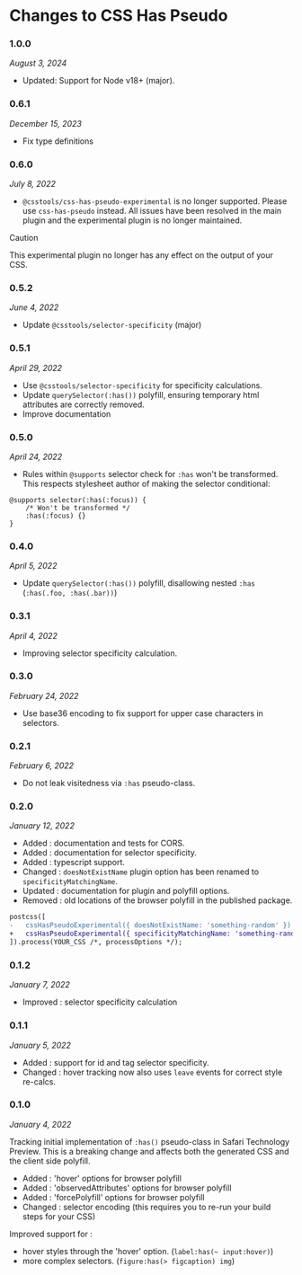 # Changes to CSS Has Pseudo

### 1.0.0

_August 3, 2024_

- Updated: Support for Node v18+ (major).

### 0.6.1

_December 15, 2023_

- Fix type definitions

### 0.6.0

_July 8, 2022_

- `@csstools/css-has-pseudo-experimental` is no longer supported. Please use `css-has-pseudo` instead.
All issues have been resolved in the main plugin and the experimental plugin is no longer maintained.

> [!CAUTION]
> This experimental plugin no longer has any effect on the output of your CSS.

### 0.5.2

_June 4, 2022_

- Update `@csstools/selector-specificity` (major)

### 0.5.1

_April 29, 2022_

- Use `@csstools/selector-specificity` for specificity calculations.
- Update `querySelector(:has())` polyfill, ensuring temporary html attributes are correctly removed.
- Improve documentation

### 0.5.0

_April 24, 2022_

- Rules within `@supports` selector check for `:has` won't be transformed. This respects stylesheet author of making the selector conditional:

```pcss
@supports selector(:has(:focus)) {
	/* Won't be transformed */
	:has(:focus) {}
}
```

### 0.4.0

_April 5, 2022_

- Update `querySelector(:has())` polyfill, disallowing nested `:has` (`:has(.foo, :has(.bar))`)

### 0.3.1

_April 4, 2022_

- Improving selector specificity calculation.

### 0.3.0

_February 24, 2022_

- Use base36 encoding to fix support for upper case characters in selectors.

### 0.2.1

_February 6, 2022_

- Do not leak visitedness via `:has` pseudo-class.

### 0.2.0

_January 12, 2022_

- Added : documentation and tests for CORS.
- Added : documentation for selector specificity.
- Added : typescript support.
- Changed : `doesNotExistName` plugin option has been renamed to `specificityMatchingName`.
- Updated : documentation for plugin and polyfill options.
- Removed : old locations of the browser polyfill in the published package.

```diff
postcss([
-   cssHasPseudoExperimental({ doesNotExistName: 'something-random' })
+   cssHasPseudoExperimental({ specificityMatchingName: 'something-random' })
]).process(YOUR_CSS /*, processOptions */);
```

### 0.1.2

_January 7, 2022_

- Improved : selector specificity calculation

### 0.1.1

_January 5, 2022_

- Added : support for id and tag selector specificity.
- Changed : hover tracking now also uses `leave` events for correct style re-calcs.

### 0.1.0

_January 4, 2022_

Tracking initial implementation of `:has()` pseudo-class in Safari Technology Preview.
This is a breaking change and affects both the generated CSS and the client side polyfill.

- Added : 'hover' options for browser polyfill
- Added : 'observedAttributes' options for browser polyfill
- Added : 'forcePolyfill' options for browser polyfill
- Changed : selector encoding (this requires you to re-run your build steps for your CSS)

Improved support for :

- hover styles through the 'hover' option. (`label:has(~ input:hover)`)
- more complex selectors. (`figure:has(> figcaption) img`)
